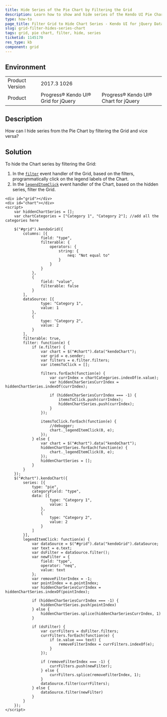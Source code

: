 ```yaml
---
title: Hide Series of the Pie Chart by Filtering the Grid
description: Learn how to show and hide series of the Kendo UI Pie Chart by filtering the Kendo UI Grid.
type: how-to
page_title: Filter Grid to Hide Chart Series - Kendo UI for jQuery Data Grid
slug: grid-filter-hides-series-chart
tags: grid, pie chart, filter, hide, series
ticketid: 1145170
res_type: kb
component: grid
---
```


## Environment

<table>
	<tr>
		<td>Product Version</td>
		<td>2017.3 1026</td>
	</tr>
	<tr>
		<td>Product</td>
		<td>Progress® Kendo UI® Grid for jQuery</td> 
		<td>Progress® Kendo UI® Chart for jQuery</td>
	</tr>
</table>


## Description

How can I hide series from the Pie Chart by filtering the Grid and vice versa?

## Solution

To hide the Chart series by filtering the Grid:

1. In the [`filter`](https://docs.telerik.com/kendo-ui/api/javascript/ui/grid/events/filter) event handler of the Grid, based on the filters, programmatically click on the legend labels of the Chart.
1. In the [`legendItemClick`](https://docs.telerik.com/kendo-ui/api/javascript/dataviz/ui/chart/events/legenditemclick) event handler of the Chart, based on the hidden series, filter the Grid.

```dojo
<div id="grid"></div>
<div id="chart"></div>
<script>
    var hiddenChartSeries = [];
    var chartCategories = ["Category 1", "Category 2"]; //add all the categories here

    $("#grid").kendoGrid({
        columns: [{
                field: "type",
                filterable: {
                    operators: {
                        string: {
                            neq: "Not equal to"
                        }
                    }
                }
            },
            {
                field: "value",
                filterable: false
            }
        ],
        dataSource: [{
                type: "Category 1",
                value: 1
            },
            {
                type: "Category 2",
                value: 2
            }
        ],
        filterable: true,
        filter: function(e) {
            if (e.filter) {
                var chart = $("#chart").data("kendoChart");
                var grid = e.sender;
                var filters = e.filter.filters;
                var itemsToClick = [];

                filters.forEach(function(e) {
                    var currIndex = chartCategories.indexOf(e.value);
                    var hiddenCharSeriesCurrIndex = hiddenChartSeries.indexOf(currIndex);

                    if (hiddenCharSeriesCurrIndex === -1) {
                        itemsToClick.push(currIndex);
                        hiddenChartSeries.push(currIndex);
                    }
                });

                itemsToClick.forEach(function(e) {
                    //debugger;
                    chart._legendItemClick(0, e);
                });
            } else {
                var chart = $("#chart").data("kendoChart");
                hiddenChartSeries.forEach(function(e) {
                    chart._legendItemClick(0, e);
                });
                hiddenChartSeries = [];
            }
        }
    });
    $("#chart").kendoChart({
        series: [{
            type: "pie",
            categoryField: "type",
            data: [{
                    type: "Category 1",
                    value: 1
                },
                {
                    type: "Category 2",
                    value: 2
                }
            ]
        }],
        legendItemClick: function(e) {
            var dataSource = $("#grid").data("kendoGrid").dataSource;
            var text = e.text;
            var dsFilter = dataSource.filter();
            var newFilter = {
                field: "type",
                operator: "neq",
                value: text
            };
            var removeFilterIndex = -1;
            var pointIndex = e.pointIndex;
            var hiddenCharSeriesCurrIndex = hiddenChartSeries.indexOf(pointIndex);

            if (hiddenCharSeriesCurrIndex === -1) {
                hiddenChartSeries.push(pointIndex)
            } else {
                hiddenChartSeries.splice(hiddenCharSeriesCurrIndex, 1)
            }

            if (dsFilter) {
                var currFilters = dsFilter.filters;
                currFilters.forEach(function(e) {
                    if (e.value === text) {
                        removeFilterIndex = currFilters.indexOf(e);
                    }
                });

                if (removeFilterIndex === -1) {
                    currFilters.push(newFilter);
                } else {
                    currFilters.splice(removeFilterIndex, 1);
                }
                dataSource.filter(currFilters);
            } else {
                dataSource.filter(newFilter)
            }
        }
    });
</script>
```
